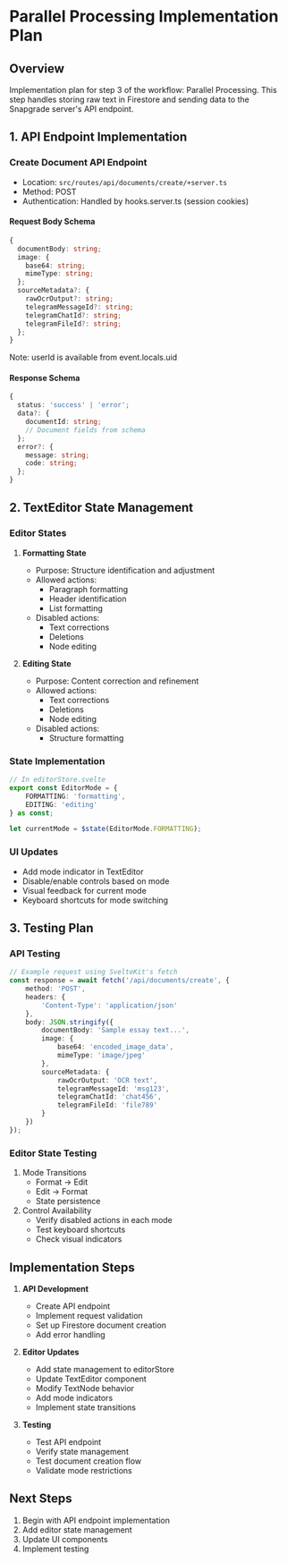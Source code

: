# Parallel Processing Implementation Plan

## Overview

Implementation plan for step 3 of the workflow: Parallel Processing. This step handles storing raw text in Firestore and sending data to the Snapgrade server's API endpoint.

## 1. API Endpoint Implementation

### Create Document API Endpoint

- Location: `src/routes/api/documents/create/+server.ts`
- Method: POST
- Authentication: Handled by hooks.server.ts (session cookies)

#### Request Body Schema

```typescript
{
  documentBody: string;
  image: {
    base64: string;
    mimeType: string;
  };
  sourceMetadata?: {
    rawOcrOutput?: string;
    telegramMessageId?: string;
    telegramChatId?: string;
    telegramFileId?: string;
  };
}
```

Note: userId is available from event.locals.uid

#### Response Schema

```typescript
{
  status: 'success' | 'error';
  data?: {
    documentId: string;
    // Document fields from schema
  };
  error?: {
    message: string;
    code: string;
  };
}
```

## 2. TextEditor State Management

### Editor States

1. **Formatting State**

   - Purpose: Structure identification and adjustment
   - Allowed actions:
     - Paragraph formatting
     - Header identification
     - List formatting
   - Disabled actions:
     - Text corrections
     - Deletions
     - Node editing

2. **Editing State**
   - Purpose: Content correction and refinement
   - Allowed actions:
     - Text corrections
     - Deletions
     - Node editing
   - Disabled actions:
     - Structure formatting

### State Implementation

```typescript
// In editorStore.svelte
export const EditorMode = {
	FORMATTING: 'formatting',
	EDITING: 'editing'
} as const;

let currentMode = $state(EditorMode.FORMATTING);
```

### UI Updates

- Add mode indicator in TextEditor
- Disable/enable controls based on mode
- Visual feedback for current mode
- Keyboard shortcuts for mode switching

## 3. Testing Plan

### API Testing

```typescript
// Example request using SvelteKit's fetch
const response = await fetch('/api/documents/create', {
	method: 'POST',
	headers: {
		'Content-Type': 'application/json'
	},
	body: JSON.stringify({
		documentBody: 'Sample essay text...',
		image: {
			base64: 'encoded_image_data',
			mimeType: 'image/jpeg'
		},
		sourceMetadata: {
			rawOcrOutput: 'OCR text',
			telegramMessageId: 'msg123',
			telegramChatId: 'chat456',
			telegramFileId: 'file789'
		}
	})
});
```

### Editor State Testing

1. Mode Transitions
   - Format → Edit
   - Edit → Format
   - State persistence
2. Control Availability
   - Verify disabled actions in each mode
   - Test keyboard shortcuts
   - Check visual indicators

## Implementation Steps

1. **API Development**

   - Create API endpoint
   - Implement request validation
   - Set up Firestore document creation
   - Add error handling

2. **Editor Updates**

   - Add state management to editorStore
   - Update TextEditor component
   - Modify TextNode behavior
   - Add mode indicators
   - Implement state transitions

3. **Testing**
   - Test API endpoint
   - Verify state management
   - Test document creation flow
   - Validate mode restrictions

## Next Steps

1. Begin with API endpoint implementation
2. Add editor state management
3. Update UI components
4. Implement testing
